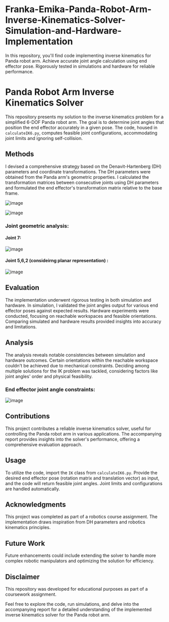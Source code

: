 # Franka-Emika-Panda-Robot-Arm-Inverse-Kinematics-Solver-Simulation-and-Hardware-Implementation
In this repository, you'll find code implementing inverse kinematics for Panda robot arm. Achieve accurate joint angle calculation using end effector pose. Rigorously tested in simulations and hardware for reliable performance.


# Panda Robot Arm Inverse Kinematics Solver

This repository presents my solution to the inverse kinematics problem for a simplified 6-DOF Panda robot arm. The goal is to determine joint angles that position the end effector accurately in a given pose. The code, housed in `calculateIK6.py`, computes feasible joint configurations, accommodating joint limits and ignoring self-collision.

## Methods

I devised a comprehensive strategy based on the Denavit-Hartenberg (DH) parameters and coordinate transformations. The DH parameters were obtained from the Panda arm's geometric properties. I calculated the transformation matrices between consecutive joints using DH parameters and formulated the end effector's transformation matrix relative to the base frame.

![image](https://github.com/Saibernard/Franka-Emika-Panda-Robot-Arm-Inverse-Kinematics-Solver-Simulation-and-Hardware-Implementation/assets/112599512/4657252e-8485-45e8-90dd-1b11a2048de5)

![image](https://github.com/Saibernard/Franka-Emika-Panda-Robot-Arm-Inverse-Kinematics-Solver-Simulation-and-Hardware-Implementation/assets/112599512/e4c0412c-fdf7-4ec1-94ff-f66d88bd9a55)

### Joint geometric analysis:

#### Joint 7: 

![image](https://github.com/Saibernard/Franka-Emika-Panda-Robot-Arm-Inverse-Kinematics-Solver-Simulation-and-Hardware-Implementation/assets/112599512/621f5e3c-de2e-44ff-94b2-c2277ecd59da)

#### Joint 5,6,2 (consideirng planar representation) :

![image](https://github.com/Saibernard/Franka-Emika-Panda-Robot-Arm-Inverse-Kinematics-Solver-Simulation-and-Hardware-Implementation/assets/112599512/660e6abe-3359-4339-a577-6f1065ff9630)


## Evaluation

The implementation underwent rigorous testing in both simulation and hardware. In simulation, I validated the joint angles output for various end effector poses against expected results. Hardware experiments were conducted, focusing on reachable workspaces and feasible orientations. Comparing simulated and hardware results provided insights into accuracy and limitations.

## Analysis

The analysis reveals notable consistencies between simulation and hardware outcomes. Certain orientations within the reachable workspace couldn't be achieved due to mechanical constraints. Deciding among multiple solutions for the IK problem was tackled, considering factors like joint angles' order and physical feasibility.

### End effector joint angle constraints:

![image](https://github.com/Saibernard/Franka-Emika-Panda-Robot-Arm-Inverse-Kinematics-Solver-Simulation-and-Hardware-Implementation/assets/112599512/031dfa0d-be7e-4d34-9289-dbcd11e16834)


## Contributions

This project contributes a reliable inverse kinematics solver, useful for controlling the Panda robot arm in various applications. The accompanying report provides insights into the solver's performance, offering a comprehensive evaluation approach.

## Usage

To utilize the code, import the `IK` class from `calculateIK6.py`. Provide the desired end effector pose (rotation matrix and translation vector) as input, and the code will return feasible joint angles. Joint limits and configurations are handled automatically.

## Acknowledgments

This project was completed as part of a robotics course assignment. The implementation draws inspiration from DH parameters and robotics kinematics principles.

## Future Work

Future enhancements could include extending the solver to handle more complex robotic manipulators and optimizing the solution for efficiency.

## Disclaimer

This repository was developed for educational purposes as part of a coursework assignment.

Feel free to explore the code, run simulations, and delve into the accompanying report for a detailed understanding of the implemented inverse kinematics solver for the Panda robot arm.
